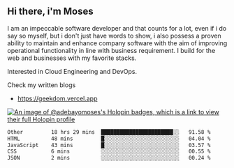## Hi there, i'm Moses

I am an impeccable software developer and that counts for a lot, even if i do say so myself, but i don't just have words to show, i also possess a proven ability to maintain and enhance company software with the aim of improving operational functionality in line with business requirement. I build for the web and businesses with my favorite stacks.

Interested in Cloud Engineering and DevOps.

Check my written blogs
- https://geekdom.vercel.app

[![An image of @adebayomoses's Holopin badges, which is a link to view their full Holopin profile](https://holopin.me/adebayomoses)](https://holopin.io/@adebayomoses)

<!--START_SECTION:waka-->

```txt
Other         18 hrs 29 mins  ███████████████████████░░   91.58 %
HTML          48 mins         █░░░░░░░░░░░░░░░░░░░░░░░░   04.04 %
JavaScript    43 mins         █░░░░░░░░░░░░░░░░░░░░░░░░   03.57 %
CSS           6 mins          ░░░░░░░░░░░░░░░░░░░░░░░░░   00.55 %
JSON          2 mins          ░░░░░░░░░░░░░░░░░░░░░░░░░   00.24 %
```

<!--END_SECTION:waka-->

